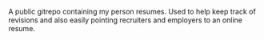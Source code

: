 A public gitrepo containing my person resumes. Used to help keep track of revisions and also easily pointing recruiters and employers to an online resume. 
